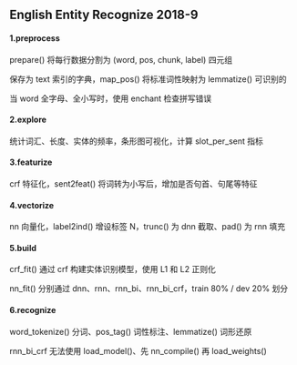 ## English Entity Recognize 2018-9

#### 1.preprocess

prepare() 将每行数据分割为 (word, pos, chunk, label) 四元组

保存为 text 索引的字典，map_pos() 将标准词性映射为 lemmatize() 可识别的

当 word 全字母、全小写时，使用 enchant 检查拼写错误

#### 2.explore

统计词汇、长度、实体的频率，条形图可视化，计算 slot_per_sent 指标

#### 3.featurize

crf 特征化，sent2feat() 将词转为小写后，增加是否句首、句尾等特征

#### 4.vectorize

nn 向量化，label2ind() 增设标签 N，trunc() 为 dnn 截取、pad() 为 rnn 填充

#### 5.build

crf_fit() 通过 crf 构建实体识别模型，使用 L1 和 L2 正则化

nn_fit() 分别通过 dnn、rnn、rnn_bi、rnn_bi_crf，train 80% / dev 20% 划分

#### 6.recognize

word_tokenize() 分词、pos_tag() 词性标注、lemmatize() 词形还原

rnn_bi_crf  无法使用 load_model()、先 nn_compile() 再 load_weights()
